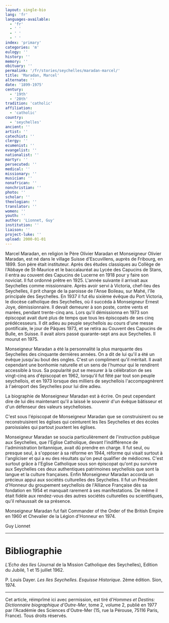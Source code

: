 ```yaml
---
layout: single-bio
lang: 'fr'
languages-available:
  - 'fr'
  - ' '
  - ' '
  - ' '
index: 'primary'
categories: 'm'
eulogy: ''
history: ''
memory: ''
obituary: ''
permalink: '/fr/stories/seychelles/maradan-marcel/'
title: 'Maradan, Marcel'
alternate: ''
date: '1899-1975'
century:
  - '19th'
  - '20th'
tradition: 'catholic'
affiliation:
  - 'catholic'
country:
  - 'seychelles'
ancient: ''
artist: ''
catechist: ''
clergy: ''
ecumenist: ''
evangelist: ''
nationalist: ''
martyr: ''
persecuted: ''
medical: ''
missionary: ''
musician: ''
nonafrican: ''
nonchristian: ''
photo: ''
scholar: ''
theologian: ''
translator: ''
women: ''
youth: ''
author: 'Lionnet, Guy'
institution: ''
liaison: ''
project-luke: ''
upload: 2000-01-01
---
```



Marcel Maradan, en religion le Père Olivier Maradan et Monseigneur Olivier Maradan, est né dans le village Suisse d'Escuvillens, auprès de Fribourg, en 1899. Son père était instituteur. Après des études classiques au Collège de l'Abbaye de St-Maurice et le baccalauréat au Lycée des Capucins de Stans, il entra au couvent des Capucins de Lucerne en 1918 pour y faire son noviciat. Il fut ordonné prêtre en 1925. L'année suivante il arrivait aux Seychelles comme missionnaire. Après avoir servi à Victoria, chef-lieu des Seychelles, il prit charge de la paroisse de l'Anse Boileau, sur Mahé, l'île principale des Seychelles. En 1937 il fut élu sixième évêque du Port Victoria, le diocèse catholique des Seychelles, où il succéda à Monseigneur Ernest Joye, démissionnaire. Il devait demeurer à son poste, contre vents et marées, pendant trente-cinq ans. Lors qu'il démissionna en 1973 son épiscopat avait duré plus de temps que tous les épiscopats de ses cinq prédécesseurs. Il dit adieu au peuple seychellois au cours d'une messe pontificale, le jour de Pâques 1973, et se retira au Couvent des Capucins de Bulle, en Suisse. Il avait alors passé quarante-sept ans aux Seychelles. Il mourut en 1975.

Monseigneur Maradan a été la personnalité la plus marquante des Seychelles des cinquante dernières années. On a dit de lui qu'il a été un évêque jusqu'au bout des ongles. C'est un compliment qu'il méritait. Il avait cependant une bonhomie naturelle et un sens de l'humour qui le rendirent accessible à tous. Sa popularité put se mesurer à la célébration de ses vingt-cinq ans d'épiscopat en 1962, lorsqu'il fut fêté par tout son peuple seychellois, et en 1973 lorsque des milliers de seychellois l'accompagnèrent à l'aéroport des Seychelles pour lui dire adieu.

La biographie de Monseigneur Maradan est à écrire. On peut cependant dire de lui dès maintenant qu'il a laissé le souvenir d'un évêque bâtisseur et d'un défenseur des valeurs seychelloises.

C'est sous l'épiscopat de Monseigneur Maradan que se construisirent ou se reconstruisirent les églises qui ceinturent les îles Seychelles et des écoles paroissiales qui partout jouxtent les églises.

Monseigneur Maradan se soucia particulièrement de l'instruction publique aux Seychelles, que l'Eglise Catholique, devant l'indifférence de l'administration britannique, avait dû prendre en charge. Il fut seul, ou presque seul, à s'opposer à sa réforme en 1944, réforme qui visait surtout à l'angliciser et qui a eu des résultats qu'on peut qualifier de médiocres. C'est surtout grâce à l'Eglise Catholique sous son épiscopat qu'ont pu survivre aux Seychelles ces deux authentiques patrimoines seychellois que sont la langue et la culture françaises. Enfin Monseigneur Maradan accorda un précieux appui aux sociétés culturelles des Seychelles. Il fut un Président d'Honneur du groupement seychellois de l'Alliance Française dès sa fondation en 1954 et manquait rarement à ses manifestations. De même il était fidèle aux rendez-vous des autres sociétés culturelles ou scientifiques, qu'il rehaussait de sa présence.

Monseigneur Maradan fut fait Commander of the Order of the British Empire en 1960 et Chevalier de la Légion d'Honneur en 1974.

Guy Lionnet

---

# Bibliographie

*L'Echo des Iles* (Journal de la Mission Catholique des Seychelles), Edition du Jubilé, 1 et 15 juillet 1962.

P. Louis Dayer. *Les Iles Seychelles. Esquisse Historique*. 2ème édition. Sion, 1974.

---

Cet article, réimprîmé ici avec permission, est tiré d'*Hommes et Destins: Dictionnaire biographique d'Outre-Mer*, tome 2, volume 2, publié en 1977 par l'Académie des Sciences d'Outre-Mer (15, rue la Pérouse, 75116 Paris, France). Tous droits réservés.